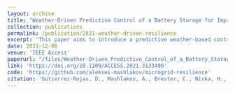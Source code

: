 ```yaml
---
layout: archive
title: "Weather-Driven Predictive Control of a Battery Storage for Improved Microgrid Resilience"
collection: publications
permalink: /publication/2021-weather-driven-resilience
excerpt: 'This paper aims to introduce a predictive weather-based control policy for the microgrid energy management to improve the resilience of the microgrid.'
date: 2021-12-06
venue: 'IEEE Access'
paperurl: "/files/Weather-Driven_Predictive_Control_of_a_Battery_Storage_for_Improved_Microgrid_Resilience.pdf"
link: 'https://doi.org/10.1109/ACCESS.2021.3133490'
code: 'https://github.com/aleksei-mashlakov/microgrid-resilience'
citation: 'Gutierrez-Rojas, D., Mashlakov, A., Brester, C., Niska, H., Kolehmainen, M., Narayanan, A., Honkapuro, S. and Nardelli, P.H., 2021. &quot;Weather-Driven Predictive Control of a Battery Storage for Improved Microgrid Resilience&quot;. <i>IEEE Access</i>, 9, pp.163108-163121.'
---
```


